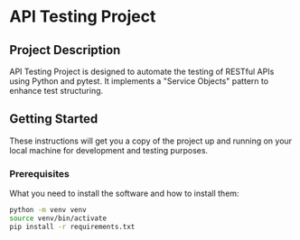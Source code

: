 # API Testing Project

## Project Description

API Testing Project is designed to automate the testing of RESTful APIs using Python and pytest. It implements a "Service Objects" pattern to enhance test structuring.

## Getting Started

These instructions will get you a copy of the project up and running on your local machine for development and testing purposes.

### Prerequisites

What you need to install the software and how to install them:

```bash
python -m venv venv
source venv/bin/activate
pip install -r requirements.txt